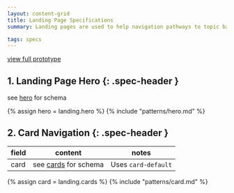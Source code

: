 ```yaml
---
layout: content-grid
title: Landing Page Specifications
summary: Landing pages are used to help navigation pathways to topic based areas of the site

tags: specs
---
```

[view full prototype](/library/templates/landing)

## 1. Landing Page Hero {: .spec-header }
see [hero](patterns/hero) for schema

{% assign hero = landing.hero %}
{% include "patterns/hero.md" %}


## 2. Card Navigation {: .spec-header }
| field | content | notes| 
| -- | -- | --|
| card | see [cards](/patterns/card) for schema | Uses `card-default` |


{% assign card = landing.cards %}
{% include "patterns/card.md" %}
